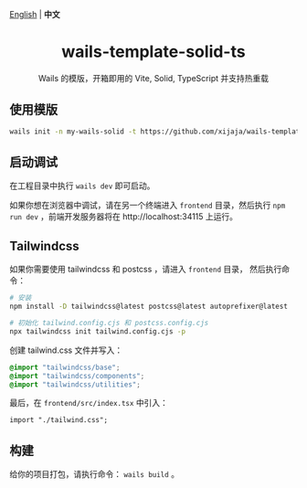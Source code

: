 <p align="left">
<a href="https://github.com/xijaja/wails-template-solid-ts">English</a> | 
<strong>中文</strong>
</p>
<h1 align="center">wails-template-solid-ts</h1>

<p align="center">Wails 的模版，开箱即用的 Vite, Solid, TypeScript 并支持热重载</p>

## 使用模版

```bash
wails init -n my-wails-solid -t https://github.com/xijaja/wails-template-solid-ts
```

## 启动调试

在工程目录中执行 `wails dev` 即可启动。

如果你想在浏览器中调试，请在另一个终端进入 `frontend` 目录，然后执行 `npm run dev` ，前端开发服务器将在 http://localhost:34115 上运行。

## Tailwindcss

如果你需要使用 tailwindcss 和 postcss ，请进入 `frontend` 目录，
然后执行命令：

```bash
# 安装
npm install -D tailwindcss@latest postcss@latest autoprefixer@latest

# 初始化 tailwind.config.cjs 和 postcss.config.cjs
npx tailwindcss init tailwind.config.cjs -p
```

创建 tailwind.css 文件并写入：

```css
@import "tailwindcss/base";
@import "tailwindcss/components";
@import "tailwindcss/utilities";
```

最后，在 `frontend/src/index.tsx` 中引入：

```tsx
import "./tailwind.css";
```

## 构建

给你的项目打包，请执行命令： `wails build` 。

